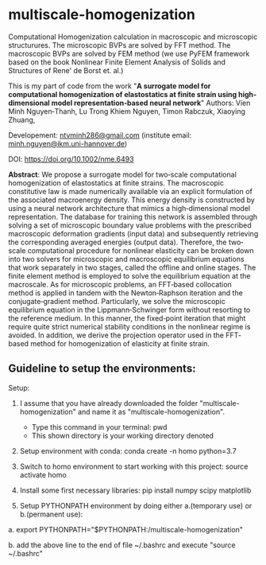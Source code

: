 # multiscale-homogenization
Computational Homogenization calculation in macroscopic and microscopic structurures.
The microscopic BVPs are solved by FFT method. 
The macroscopic BVPs are solved by FEM method (we use PyFEM framework based on the book Nonlinear Finite Element Analysis of Solids and Structures of Rene' de Borst et. al.)


This is my part of code from the work "<b>A surrogate model for computational homogenization of elastostatics at finite strain using high‐dimensional model representation‐based neural network</b>"
Authors: 
Vien Minh Nguyen‐Thanh,
Lu Trong Khiem Nguyen,
Timon Rabczuk,
Xiaoying Zhuang,

Developement: ntvminh286@gmail.com (institute email: minh.nguyen@ikm.uni-hannover.de)

DOI: https://doi.org/10.1002/nme.6493

<b>Abstract</b>:
We propose a surrogate model for two‐scale computational homogenization of elastostatics at finite strains. 
The macroscopic constitutive law is made numerically available via an explicit formulation of the associated macroenergy density. 
This energy density is constructed by using a neural network architecture that mimics a high‐dimensional model representation. 
The database for training this network is assembled through solving a set of microscopic boundary value problems with the prescribed 
macroscopic deformation gradients (input data) and subsequently retrieving the corresponding averaged energies (output data). 
Therefore, the two‐scale computational procedure for nonlinear elasticity can be broken down into two solvers for microscopic and 
macroscopic equilibrium equations that work separately in two stages, called the offline and online stages. The finite element method 
is employed to solve the equilibrium equation at the macroscale. As for microscopic problems, an FFT‐based collocation method is applied 
in tandem with the Newton‐Raphson iteration and the conjugate‐gradient method. Particularly, we solve the microscopic equilibrium equation 
in the Lippmann‐Schwinger form without resorting to the reference medium. In this manner, the fixed‐point iteration that might require quite 
strict numerical stability conditions in the nonlinear regime is avoided. In addition, we derive the projection operator used in the FFT‐based 
method for homogenization of elasticity at finite strain.

## Guideline to setup the environments:
Setup:

1. I assume that you have already downloaded the folder "multiscale-homogenization" and name it as "multiscale-homogenization". 
   - Type this command in your terminal: pwd
   - This shown directory is your working directory denoted <workingdir>

2. Setup environment with conda: conda create -n homo python=3.7

3. Switch to homo environment to start working with this project: source activate homo

4. Install some first necessary libraries: pip install numpy scipy matplotlib

5. Setup PYTHONPATH environment by doing either a.(temporary use) or b.(permanent use):

a. export PYTHONPATH="$PYTHONPATH:<workingdir>/multiscale-homogenization"

b. add the above line to the end of file ~/.bashrc and execute "source ~/.bashrc"
